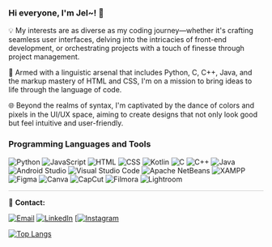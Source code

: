 ### Hi everyone, I'm Jel~! 👋

💡 My interests are as diverse as my coding journey—whether it's crafting seamless user interfaces, delving into the intricacies of front-end development, or orchestrating projects with a touch of finesse through project management.

🚀 Armed with a linguistic arsenal that includes Python, C, C++, Java, and the markup mastery of HTML and CSS, I'm on a mission to bring ideas to life through the language of code.

🌐 Beyond the realms of syntax, I'm captivated by the dance of colors and pixels in the UI/UX space, aiming to create designs that not only look good but feel intuitive and user-friendly.

### Programming Languages and Tools

![Python](https://img.shields.io/badge/Python-3776AB?style=flat-square&logo=python&logoColor=white)
![JavaScript](https://img.shields.io/badge/JavaScript-F7DF1E?style=flat-square&logo=javascript&logoColor=black)
![HTML](https://img.shields.io/badge/HTML5-E34F26?style=flat-square&logo=html5&logoColor=white)
![CSS](https://img.shields.io/badge/CSS3-1572B6?style=flat-square&logo=css3&logoColor=white)
![Kotlin](https://img.shields.io/badge/Kotlin-0095D5?style=flat-square&logo=kotlin&logoColor=white)
![C](https://img.shields.io/badge/C-00599C?style=flat-square&logo=c&logoColor=white)
![C++](https://img.shields.io/badge/C++-00599C?style=flat-square&logo=c%2B%2B&logoColor=white)
![Java](https://img.shields.io/badge/Java-007396?style=flat-square&logo=java&logoColor=white)
![Android Studio](https://img.shields.io/badge/Android%20Studio-3DDC84?style=flat-square&logo=android-studio&logoColor=white)
![Visual Studio Code](https://img.shields.io/badge/Visual%20Studio%20Code-007ACC?style=flat-square&logo=visual-studio-code&logoColor=white)
![Apache NetBeans](https://img.shields.io/badge/Apache%20NetBeans-1B6AC6?style=flat-square&logo=apache-netbeans&logoColor=white)
![XAMPP](https://img.shields.io/badge/XAMPP-F37623?style=flat-square&logo=xampp&logoColor=white)
![Figma](https://img.shields.io/badge/Figma-F24E1E?style=flat-square&logo=figma&logoColor=white)
![Canva](https://img.shields.io/badge/Canva-00C4CC?style=flat-square&logo=canva&logoColor=white)
![CapCut](https://img.shields.io/badge/CapCut-000000?style=flat-square&logo=capcut&logoColor=white)
![Filmora](https://img.shields.io/badge/Filmora-000000?style=flat-square&logo=wondershare-filmora&logoColor=white)
![Lightroom](https://img.shields.io/badge/Lightroom-31A8FF?style=flat-square&logo=adobe-lightroom&logoColor=white)

<hr style="height:1px; border:none; color:#ccc; background-color:#ccc;">

📧 **Contact:**

[![Email](https://img.shields.io/badge/Email-D14836?style=flat-square&logo=gmail&logoColor=white)](mailto:anjeligusnawan@gmail.com)
[![LinkedIn](https://img.shields.io/badge/LinkedIn-0077B5?style=flat-square&logo=linkedin&logoColor=white)](https://www.linkedin.com/in/anjeligusnawan)
[[![Instagram](https://img.shields.io/badge/Instagram-E4405F?style=flat-square&logo=instagram&logoColor=white)](https://www.instagram.com/anjeellun/)

[![Top Langs](https://github-readme-stats.vercel.app/api/top-langs/?username=anjeellun)](https://github.com/anjellun/github-readme-stats)

<!--
**Anjeellun/Anjeellun** is a ✨ _special_ ✨ repository because its `README.md` (this file) appears on your GitHub profile.

Here are some ideas to get you started:

- 🔭 I’m currently working on ...
- 🌱 I’m currently learning ...
- 👯 I’m looking to collaborate on ...
- 🤔 I’m looking for help with ...
- 💬 Ask me about ...
- 📫 How to reach me: ...
- 😄 Pronouns: ...
- ⚡ Fun fact: ...
-->


